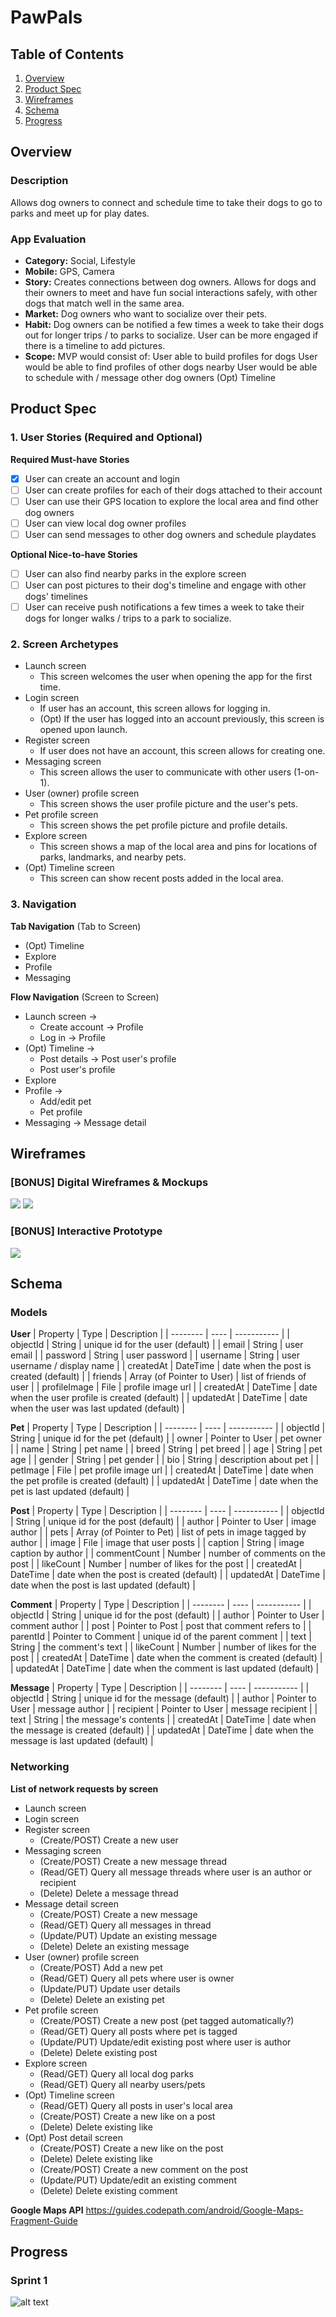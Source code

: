 # PawPals

## Table of Contents
1. [Overview](#Overview)
2. [Product Spec](#Product-Spec)
3. [Wireframes](#Wireframes)
4. [Schema](#Schema)
5. [Progress](#Progress)

## Overview
### Description
Allows dog owners to connect and schedule time to take their dogs to go to parks and meet up for play dates.

### App Evaluation
- **Category:** Social, Lifestyle
- **Mobile:** GPS, Camera
- **Story:** Creates connections between dog owners. Allows for dogs and their owners to meet and have fun social interactions safely, with other dogs that match well in the same area.
- **Market:** Dog owners who want to socialize over their pets.
- **Habit:** Dog owners can be notified a few times a week to take their dogs out for longer trips / to parks to socialize. User can be more engaged if there is a timeline to add pictures.
- **Scope:** MVP would consist of:
    User able to build profiles for dogs
    User would be able to find profiles of other dogs nearby
    User would be able to schedule with / message other dog owners
    (Opt) Timeline

## Product Spec

### 1. User Stories (Required and Optional)

**Required Must-have Stories**

* [x] User can create an account and login
* [ ] User can create profiles for each of their dogs attached to their account
* [ ] User can use their GPS location to explore the local area and find other dog owners
* [ ] User can view local dog owner profiles
* [ ] User can send messages to other dog owners and schedule playdates

**Optional Nice-to-have Stories**

* [ ] User can also find nearby parks in the explore screen
* [ ] User can post pictures to their dog's timeline and engage with other dogs' timelines
* [ ] User can receive push notifications a few times a week to take their dogs for longer walks / trips to a park to socialize.

### 2. Screen Archetypes

* Launch screen
   * This screen welcomes the user when opening the app for the first time.
* Login screen
   * If user has an account, this screen allows for logging in. 
   * (Opt) If the user has logged into an account previously, this screen is opened upon launch.
* Register screen
   * If user does not have an account, this screen allows for creating one.
* Messaging screen
   * This screen allows the user to communicate with other users (1-on-1).
* User (owner) profile screen
   * This screen shows the user profile picture and the user's pets.
* Pet profile screen
   * This screen shows the pet profile picture and profile details.
* Explore screen
   * This screen shows a map of the local area and pins for locations of parks, landmarks, and nearby pets.
* (Opt) Timeline screen
   * This screen can show recent posts added in the local area.

### 3. Navigation

**Tab Navigation** (Tab to Screen)

* (Opt) Timeline
* Explore
* Profile
* Messaging

**Flow Navigation** (Screen to Screen)

* Launch screen -> 
   * Create account -> Profile
   * Log in -> Profile
* (Opt) Timeline ->
   * Post details -> Post user's profile
   * Post user's profile
* Explore
* Profile ->
   * Add/edit pet
   * Pet profile
* Messaging -> Message detail

## Wireframes

### [BONUS] Digital Wireframes & Mockups

<img src="login_signup.jpg">

<img src="screens.jpg">

### [BONUS] Interactive Prototype
<img src="prototype.gif">

## Schema 

### Models

**User**
|    Property    |    Type                    |          Description                                   |
|    --------    |    ----                    |          -----------                                   |
| objectId       | String                     | unique id for the user (default)                       |
| email          | String                     | user email                                             |
| password       | String                     | user password                                          |
| username       | String                     | user username / display name                           |
| createdAt      | DateTime                   | date when the post is created (default)                |
| friends        | Array (of Pointer to User) | list of friends of user                                |
| profileImage   | File                       | profile image url                                      |
| createdAt      | DateTime                   | date when the user profile is created (default)        |
| updatedAt      | DateTime                   | date when the user was last updated (default)          |

**Pet**
|    Property    |    Type         |          Description                                   |
|    --------    |    ----         |          -----------                                   |
| objectId       | String          | unique id for the pet (default)                        |
| owner          | Pointer to User | pet owner                                              |
| name           | String          | pet name                                               |
| breed          | String          | pet breed                                              |
| age            | String          | pet age                                                |
| gender         | String          | pet gender                                             |
| bio            | String          | description about pet                                  |
| petImage       | File            | pet profile image url                                  |
| createdAt      | DateTime        | date when the pet profile is created (default)         |
| updatedAt      | DateTime        | date when the pet is last updated (default)            |

**Post**
|    Property    |    Type                   |          Description                                   |
|    --------    |    ----                   |          -----------                                   |
| objectId       | String                    | unique id for the post (default)                       |
| author         | Pointer to User           | image author                                           |
| pets           | Array (of Pointer to Pet) | list of pets in image tagged by author                 |
| image          | File                      | image that user posts                                  |
| caption        | String                    | image caption by author                                |
| commentCount   | Number                    | number of comments on the post                         |
| likeCount      | Number                    | number of likes for the post                           |
| createdAt      | DateTime                  | date when the post is created (default)                |
| updatedAt      | DateTime                  | date when the post is last updated (default)           |

**Comment**
|    Property    |    Type            |          Description                                   |
|    --------    |    ----            |          -----------                                   |
| objectId       | String             | unique id for the post (default)                       |
| author         | Pointer to User    | comment author                                         |
| post           | Pointer to Post    | post that comment refers to                            |
| parentId       | Pointer to Comment | unique id of the parent comment                        |
| text           | String             | the comment's text                                     |
| likeCount      | Number             | number of likes for the post                           |
| createdAt      | DateTime           | date when the comment is created (default)             |
| updatedAt      | DateTime           | date when the comment is last updated (default)        |

**Message**
|    Property    |    Type         |          Description                                   |
|    --------    |    ----         |          -----------                                   |
| objectId       | String          | unique id for the message (default)                    |
| author         | Pointer to User | message author                                         |
| recipient      | Pointer to User | message recipient                                      |
| text           | String          | the message's contents                                 |
| createdAt      | DateTime        | date when the message is created (default)             |
| updatedAt      | DateTime        | date when the message is last updated (default)        |

### Networking

**List of network requests by screen**
* Launch screen
* Login screen
* Register screen
   * (Create/POST) Create a new user 
* Messaging screen
   * (Create/POST) Create a new message thread
   * (Read/GET) Query all message threads where user is an author or recipient
   * (Delete) Delete a message thread
* Message detail screen
   * (Create/POST) Create a new message
   * (Read/GET) Query all messages in thread
   * (Update/PUT) Update an existing message
   * (Delete) Delete an existing message
* User (owner) profile screen
   * (Create/POST) Add a new pet
   * (Read/GET) Query all pets where user is owner
   * (Update/PUT) Update user details
   * (Delete) Delete an existing pet
* Pet profile screen
   * (Create/POST) Create a new post (pet tagged automatically?)
   * (Read/GET) Query all posts where pet is tagged
   * (Update/PUT) Update/edit existing post where user is author
   * (Delete) Delete existing post
* Explore screen
   * (Read/GET) Query all local dog parks
   * (Read/GET) Query all nearby users/pets
* (Opt) Timeline screen
   * (Read/GET) Query all posts in user's local area
   * (Create/POST) Create a new like on a post
   * (Delete) Delete existing like
* (Opt) Post detail screen
   * (Create/POST) Create a new like on the post
   * (Delete) Delete existing like
   * (Create/POST) Create a new comment on the post
   * (Update/PUT) Update/edit an existing comment
   * (Delete) Delete existing comment
   
**Google Maps API**
https://guides.codepath.com/android/Google-Maps-Fragment-Guide

## Progress
### Sprint 1

![alt text](sprint1progress.gif)

